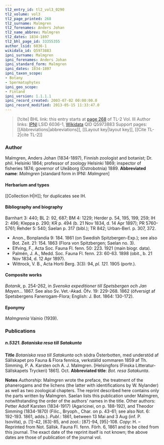 ```yaml
---
tl2_entry_id: tl2_vol3_0290
tl2_volume: vol3
tl2_page_printed: 268
tl2_surname: Malmgren
tl2_forenames: Anders Johan
tl2_name_abbrev: Malmgren
tl2_dates: 1834-1897
tl2_bhl_page_id: 33355355
author_lsid: 6036-1
wikidata_id: Q5973883
ipni_surname: Malmgren
ipni_forenames: Anders Johan
ipni_standard_form: Malmgren
ipni_dates: 1834-1897
ipni_taxon_scope: 
- Botany
- Spermatophytes
ipni_geo_scope: 
- Finland
ipni_version: 1.1.1.1
ipni_record_created: 2003-07-02 00:00:00.0
ipni_record_modified: 2013-05-15 11:33:47.0
---
```


> [!cite] BHL link: this entry starts at [page 268](https://www.biodiversitylibrary.org/page/33355355) of TL-2 Vol. III
> Author links: [IPNI](https://www.ipni.org/a/6036-1) LSID 6036-1, [Wikidata](https://www.wikidata.org/wiki/Q5973883) QID Q5973883
> Support pages: [[Abbreviations|abbreviations]], [[Layout key|layout key]], [[Cite TL-2|cite TL-2]]

### Author

Malmgren, Anders Johan (1834-1897), Finnish zoologist and botanist; Dr. phil. Helsinki 1864; professor of zoology Helsinki 1869; inspector of fisheries 1874; governor of Uleåborg (Ostrobotnia) 1889. 
**Abbreviated name**: *Malmgren* \[standard form in IPNI: *Malmgren*\]

#### Herbarium and types

[[Collection H|H]]; for duplicates see IH.

#### Bibliography and biography

Barnhart 3: 440; BL 2: 92, 687; BM 4: 1229; Herder p. 54, 195, 199, 259; IH 2: 496; Kleppa p. 290; KR p. 494 (b. 21 Nov 1834, d. 14 Apr 1897); PR 5760-5761; Rehder 5: 540; Saelan p. 317 (bibl.); TR 842; Urban-Berl. p. 307, 372.
- Anon., Bonplandia 9: 184. 1861 (on Swedish Spitzbergen-Exp.); see also Bot. Zeit. 21: 154. 1863 (Flora von Spitzbergen; Saelan no. 3).
- Elfving, F., Acta Soc. Fauna Fl. fenn. 50: 223. 1921 (main biogr. data).
- Palmén, J. A., Medd. Soc. Fauna Fl. fenn. 23: 60-63. 1898 (obit., b. 21 Nov 1834, d. 12 Apr 1897).
- Wittrock, V. B., Acta Horti Berg. 3(3): 94, *pl. 121.* 1905 (portr.).

#### Composite works

*Botanik*, p. 254-262, in *Svenska expeditioner till Spetsbergen och Jan Mayen*... 1867. See also Sv. Vet.-Akad. Öfv. 19: 229-268. 1862 (öfversigt af Spetsbergens Fanerogam-Flora; English: J. Bot. 1864: 130-172).

#### Eponymy

*Malmgrenia* Vainio (1939).

### Publications

##### n.5321. Botaniska resa till Satakunta

**Title**
*Botaniska resa till Satakunta* och södra Österbotten, med understöd af Sällskapet pro Fauna & Flora fennica, verkställd sommaren 1859 af Th. Simming, P. A. Karsten och A. J. Malmgren. \[Helsingfors (Finska Litteratur-Sällskapets Tryckeri) 1861\]. Oct.
**Abbreviated title**: *Bot. resa Satakunta*.

**Notes**
*Authorship*: Malmgren wrote the preface, the treatment of the phanerogams and the lichens (the latter with identifications by W. Nylander) as well as two zoological chapters. The reprint described here contains only the parts written by Malmgren. Saelan lists this publication under Malmgren, notwithstanding the order of the authors' names in the title. Other authors: Petter Adolf Karsten (1834-1917) (Agaricinei, on p. 188-192), and Theodor Simming (1834-1870) (Filic., Bryoph., Char. on p. 43-61; see also Not. 6: 192-193. 1861, adds.).
*Publ*.: 1861, between 13 Mai and 3 Aug (inf. P. Isoviita), p. \[1\]-42, \[63\]-85, and zool.: \[87\]-94, \[95\]-108. *Copy*: H. – Reprinted from Not. Sällsk. Fauna Fl. fenn. Förh. 6, 1861 and to be cited from this journal. The exact date of the reprint itself is not known; the above dates are those of publication of the journal vol.

